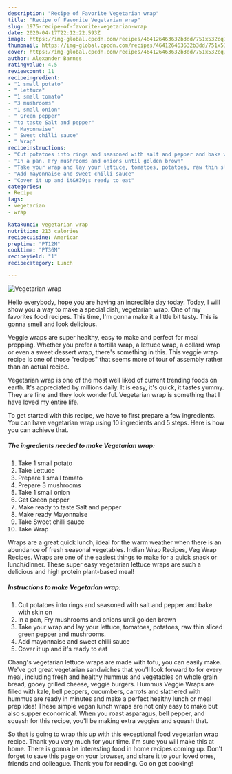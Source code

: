 ```yaml
---
description: "Recipe of Favorite Vegetarian wrap"
title: "Recipe of Favorite Vegetarian wrap"
slug: 1975-recipe-of-favorite-vegetarian-wrap
date: 2020-04-17T22:12:22.593Z
image: https://img-global.cpcdn.com/recipes/464126463632b3dd/751x532cq70/vegetarian-wrap-recipe-main-photo.jpg
thumbnail: https://img-global.cpcdn.com/recipes/464126463632b3dd/751x532cq70/vegetarian-wrap-recipe-main-photo.jpg
cover: https://img-global.cpcdn.com/recipes/464126463632b3dd/751x532cq70/vegetarian-wrap-recipe-main-photo.jpg
author: Alexander Barnes
ratingvalue: 4.5
reviewcount: 11
recipeingredient:
- "1 small potato"
- " Lettuce"
- "1 small tomato"
- "3 mushrooms"
- "1 small onion"
- " Green pepper"
- "to taste Salt and pepper"
- " Mayonnaise"
- " Sweet chilli sauce"
- " Wrap"
recipeinstructions:
- "Cut potatoes into rings and seasoned with salt and pepper and bake with skin on"
- "In a pan, Fry mushrooms and onions until golden brown"
- "Take your wrap and lay your lettuce, tomatoes, potatoes, raw thin sliced green pepper and mushrooms."
- "Add mayonnaise and sweet chilli sauce"
- "Cover it up and it&#39;s ready to eat"
categories:
- Recipe
tags:
- vegetarian
- wrap

katakunci: vegetarian wrap 
nutrition: 213 calories
recipecuisine: American
preptime: "PT12M"
cooktime: "PT36M"
recipeyield: "1"
recipecategory: Lunch

---
```



![Vegetarian wrap](https://img-global.cpcdn.com/recipes/464126463632b3dd/751x532cq70/vegetarian-wrap-recipe-main-photo.jpg)

Hello everybody, hope you are having an incredible day today. Today, I will show you a way to make a special dish, vegetarian wrap. One of my favorites food recipes. This time, I'm gonna make it a little bit tasty. This is gonna smell and look delicious.

Veggie wraps are super healthy, easy to make and perfect for meal prepping. Whether you prefer a tortilla wrap, a lettuce wrap, a collard wrap or even a sweet dessert wrap, there&#39;s something in this. This veggie wrap recipe is one of those &#34;recipes&#34; that seems more of tour of assembly rather than an actual recipe.

Vegetarian wrap is one of the most well liked of current trending foods on earth. It's appreciated by millions daily. It is easy, it's quick, it tastes yummy. They are fine and they look wonderful. Vegetarian wrap is something that I have loved my entire life.


To get started with this recipe, we have to first prepare a few ingredients. You can have vegetarian wrap using 10 ingredients and 5 steps. Here is how you can achieve that.

<!--inarticleads1-->

##### The ingredients needed to make Vegetarian wrap:

1. Take 1 small potato
1. Take  Lettuce
1. Prepare 1 small tomato
1. Prepare 3 mushrooms
1. Take 1 small onion
1. Get  Green pepper
1. Make ready to taste Salt and pepper
1. Make ready  Mayonnaise
1. Take  Sweet chilli sauce
1. Take  Wrap


Wraps are a great quick lunch, ideal for the warm weather when there is an abundance of fresh seasonal vegetables. Indian Wrap Recipes, Veg Wrap Recipes. Wraps are one of the easiest things to make for a quick snack or lunch/dinner. These super easy vegetarian lettuce wraps are such a delicious and high protein plant-based meal! 

<!--inarticleads2-->

##### Instructions to make Vegetarian wrap:

1. Cut potatoes into rings and seasoned with salt and pepper and bake with skin on
1. In a pan, Fry mushrooms and onions until golden brown
1. Take your wrap and lay your lettuce, tomatoes, potatoes, raw thin sliced green pepper and mushrooms.
1. Add mayonnaise and sweet chilli sauce
1. Cover it up and it&#39;s ready to eat


Chang&#39;s vegetarian lettuce wraps are made with tofu, you can easily make. We&#39;ve got great vegetarian sandwiches that you&#39;ll look forward to for every meal, including fresh and healthy hummus and vegetables on whole grain bread, gooey grilled cheese, veggie burgers. Hummus Veggie Wraps are filled with kale, bell peppers, cucumbers, carrots and slathered with hummus are ready in minutes and make a perfect healthy lunch or meal prep idea! These simple vegan lunch wraps are not only easy to make but also supper economical. When you roast asparagus, bell pepper, and squash for this recipe, you&#39;ll be making extra veggies and squash that. 

So that is going to wrap this up with this exceptional food vegetarian wrap recipe. Thank you very much for your time. I'm sure you will make this at home. There is gonna be interesting food in home recipes coming up. Don't forget to save this page on your browser, and share it to your loved ones, friends and colleague. Thank you for reading. Go on get cooking!
